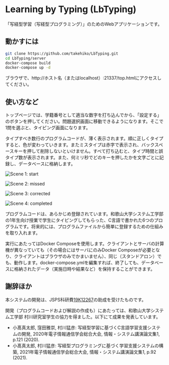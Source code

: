 # Learning by Typing (LbTyping)

「写経型学習（写経型プログラミング）」のためのWebアプリケーションです。

## 動かすには

```sh
git clone https://github.com/takehiko/LbTyping.git
cd LbTyping/server
docker-compose build
docker-compose up -d
```

ブラウザで、http&#58;//ホスト名（またはlocalhost）:21337/top.htmlにアクセスしてください。

## 使い方など

トップページでは、学籍番号として適当な数字を打ち込んでから、「設定する」のボタンを押してください。問題選択画面に移動できるようになります。そこで1問を選ぶと、タイピング画面になります。

タイプすべき数行のプログラムコードが、薄く表示されます。順に正しくタイプすると、色が変わっていきます。またミスタイプは赤字で表示され、バックスペースキーを押して削除しないといけません。すべて打ち込むと、タイプ時間と誤タイプ数が表示されます。また、何ミリ秒でどのキーを押したかを文字ごとに記録し、データベースに格納します。

![Scene 1: start](https://user-images.githubusercontent.com/57928/113510678-ee440400-9596-11eb-9fa5-65d0ab3a7b31.png)

![Scene 2: missed](https://user-images.githubusercontent.com/57928/113510685-f56b1200-9596-11eb-8775-92b97a3e92ac.png)

![Scene 3: corrected](https://user-images.githubusercontent.com/57928/113510687-f7cd6c00-9596-11eb-95a5-28c5ddd9a5f6.png)

![Scene 4: completed](https://user-images.githubusercontent.com/57928/113510690-f9972f80-9596-11eb-9396-07fc337ca52d.png)

プログラムコードは、あらかじめ登録されています。和歌山大学システム工学部の1年生向け授業で学生にタイピングしてもらった、C言語で書かれた6つのプログラムです。将来的には、プログラムファイルから簡単に登録するための仕組みを取り入れます。

実行にあたってはDocker Composeを使用します。クライアントとサーバの計算機が異なっていても（その場合にはサーバにのみDocker Composeが必要となり、クライアントはブラウザのみでかまいません）、同じ（スタンドアロン）でも、動作します。docker-compose.ymlを編集すれば、終了しても、データベースに格納されたデータ（実施日時や結果など）を保持することができます。

## 謝辞ほか

本システムの開発は、JSPS科研費[19K12267](https://kaken.nii.ac.jp/ja/grant/KAKENHI-PROJECT-19K12267/)の助成を受けたものです。

開発（プログラムコードおよび解説の作成も）にあたっては、和歌山大学システム工学部 村川研究室学生の協力を得ました。以下にて成果を発表しています。

- 小髙真太郎, 窪田雅崇, 村川猛彦: 写経型学習に基づくC言語学習支援システムの開発, 2020年電子情報通信学会総合大会, 情報・システム講演論文集1, p.121 (2020).
- 小髙真太郎, 村川猛彦: 写経型プログラミングに基づく学習支援システムの構築, 2021年電子情報通信学会総合大会, 情報・システム講演論文集1, p.92 (2021).
